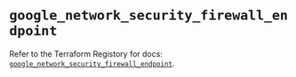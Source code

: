 # `google_network_security_firewall_endpoint`

Refer to the Terraform Registory for docs: [`google_network_security_firewall_endpoint`](https://registry.terraform.io/providers/hashicorp/google-beta/5.29.0/docs/resources/google_network_security_firewall_endpoint).
